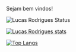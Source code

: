 Sejam bem vindos!

![Lucas Rodrigues Status](https://github-readme-stats.vercel.app/api?username=lucasrodrigues23&theme=midnight-purple&show_icons=true)

[![Lucas Rodrigues stats](https://github-readme-stats.vercel.app/api/wakatime?username=lucasrodrigues23)](https://github.com/anuraghazra/github-readme-stats)

[![Top Langs](https://github-readme-stats.vercel.app/api/top-langs/?username=anuraghazra&langs_count=8)](https://github.com/anuraghazra/github-readme-stats)
